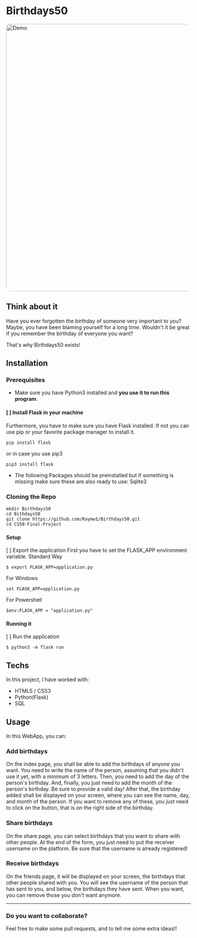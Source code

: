 # Birthdays50

<img width="728" style="border-radius:10px" src="https://i.imgur.com/2C5mSSh.png" alt="Demo"></a>

## Think about it

Have you ever forgotten the birthday of someone very important to you? Maybe, you have been blaming yourself for a long time.
Wouldn't it be great if you remember the birthday of everyone you want?

That's why Birthdays50 exists!

## Installation

### Prerequisites
- Make sure you have Python3 installed and **you use it to run this program**.
#### [ ] Install Flask in your machine
Furthermore, you have to make sure you have Flask installed. If not you can use pip or your favorite package manager to install it.
```
pip install flask
```
or in case you use pip3
```
pip3 install flask
```
- The following Packages should be preinstalled but if something is missing make sure these are also ready to use: Sqlite3

### Cloning the Repo
```
mkdir Birthdays50
cd Bithdays50
git clone https://github.com/Raymw1/Birthdays50.git
cd CS50-Final-Project
```

#### Setup

[ ] Export the application
First you have to set the FLASK_APP environment variable.
Standard Way
```
$ export FLASK_APP=application.py
```
For Windows
```
set FLASK_APP=application.py
```
For Powershell
```
$env:FLASK_APP = "application.py"
```

#### Running it

[ ] Run the application
```
$ python3 -m flask run
```

## Techs

In this project, I have worked with:
- HTML5 / CSS3
- Python(Flask)
- SQL

## Usage

In this WebApp, you can:

### Add birthdays

On the index page, you shall be able to add the birthdays of anyone you want. You need to write the name of the person, assuming that you didn't use it yet, with a minimum of 3 letters. Then, you need to add the day of the person's birthday. And, finally, you just need to add the month of the person's birthday. Be sure to provide a valid day! After that, the birthday added shall be displayed on your screen, where you can see the name, day, and month of the person. If you want to remove any of these, you just need to click on the button, that is on the right side of the birthday.

### Share birthdays

On the share page, you can select birthdays that you want to share with other people. At the end of the form, you just need to put the receiver username on the platform. Be sure that the username is already registered!

### Receive birthdays

On the friends page, it will be displayed on your screen, the birthdays that other people shared with you. You will see the username of the person that has sent to you, and below, the birthdays they have sent. When you want, you can remove those you don't want anymore.

---
### Do you want to collaborate?

Feel free to make some pull requests, and to tell me some extra ideas!!
